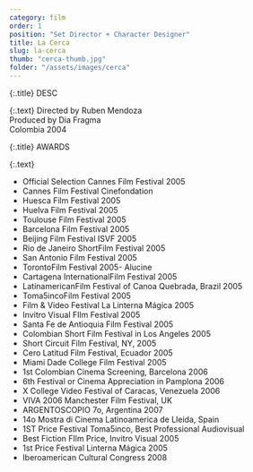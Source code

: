 ```yaml
---
category: film
order: 1
position: "Set Director + Character Designer"
title: La Cerca
slug: la-cerca
thumb: "cerca-thumb.jpg"
folder: "/assets/images/cerca"
---
```


{:.title}
DESC

{:.text}
Directed by Ruben Mendoza  
Produced by Dia Fragma  
Colombia 2004

{:.title}
AWARDS

{:.text}
- Official Selection Cannes Film Festival 2005  
- Cannes Film Festival Cinefondation  
- Huesca Film Festival 2005  
- Huelva Film Festival 2005  
- Toulouse Film Festival 2005  
- Barcelona Film Festival 2005  
- Beijing Film Festival ISVF 2005  
- Rio de Janeiro ShortFilm Festival 2005  
- San Antonio Film Festival 2005  
- TorontoFilm Festival 2005- Alucine  
- Cartagena InternationalFilm Festival 2005  
- LatinamericanFilm Festival of Canoa Quebrada, Brazil 2005  
- Toma5incoFilm Festival 2005  
- Film & Video Festival La Linterna Mágica 2005  
- Invitro Visual FIlm Festival 2005  
- Santa Fe de Antioquia Film Festival 2005  
- Colombian Short Film Festival in Los Angeles 2005  
- Short Circuit Film Festival, NY, 2005  
- Cero Latitud Film Festival, Ecuador 2005  
- Miami Dade College Film Festival 2005  
- 1st Colombian Cinema Screening, Barcelona 2006  
- 6th Festival or Cinema Appreciation in Pamplona 2006  
- X College Video Festival of Caracas, Venezuela 2006  
- VIVA 2006 Manchester Film Festival, UK  
- ARGENTOSCOPIO 7o, Argentina 2007  
- 14o Mostra di Cinema Latinoamerica de Lleida, Spain  
- 1ST Price Festival Toma5inco, Best Professional Audiovisual  
- Best Fiction FIlm Price, Invitro Visual 2005  
- 1st Price Festival Linterna Mágica 2005  
- Iberoamerican Cultural Congress 2008  
